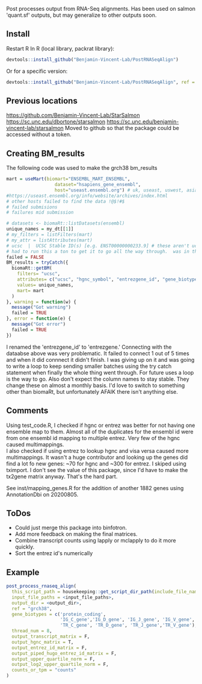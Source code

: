 Post processes output from RNA-Seq alignments.  Has been used on salmon 'quant.sf' outputs, 
but may generalize to other outputs soon.



## Install
Restart R
In R (local library, packrat library):
``` r
devtools::install_github("Benjamin-Vincent-Lab/PostRNASeqAlign")
```

Or for a specific version:
``` r
devtools::install_github("Benjamin-Vincent-Lab/PostRNASeqAlign", ref = "0.3.01")
```

## Previous locations
https://github.com/Benjamin-Vincent-Lab/StarSalmon
https://sc.unc.edu/dbortone/starsalmon
https://sc.unc.edu/benjamin-vincent-lab/starsalmon
Moved to github so that the package could be accessed without a token.

## Creating BM_results
The following code was used to make the grch38 bm_results
``` r
mart = useMart(biomart="ENSEMBL_MART_ENSEMBL",
                  dataset="hsapiens_gene_ensembl", 
                  host="useast.ensembl.org") # uk, useast, uswest, asia was intermitant, www was hardley ever working
#https://useast.ensembl.org/info/website/archives/index.html
# other hosts failed to find the data !@$!#$
# failed submisions
# failures mid submission

# datasets <- biomaRt::listDatasets(ensembl)
unique_names = my_dt[[1]]
# my_filters = listFilters(mart)
# my_attr = listAttributes(mart)
# ucsc  |  UCSC Stable ID(s) [e.g. ENST00000000233.9] # these aren't ucsc!?!
# had to run this a ton to get it to go all the way through.  was in the process of breaking it up into a loop when it ran through so I saved it.
failed = FALSE
BM_results = tryCatch({
  biomaRt::getBM(
    filters= "ucsc",
    attributes= c("ucsc", "hgnc_symbol", "entrezgene_id", "gene_biotype"),
    values= unique_names,
    mart= mart
  )
}, warning = function(w) {
  message("Got warning")
  failed = TRUE
}, error = function(e) {
  message("Got error")
  failed = TRUE
})
```
I renamed the 'entrezgene_id' to 'entrezgene.' Connecting with the dataabse above was very problematic.  It failed to connect 1 out of 5 times and when it did connnect it didn't finish.  I was giving up on it and was going to write a loop to keep sending smaller batches using the try catch statement when finally the whole thing went through.  For future uses a loop is the way to go.  Also don't expect the column names to stay stable.  They change these on almost a monthly basis.  I'd love to switch to something other than biomaRt, but unfortunately AFAIK there isn't anything else.


## Comments
Using test_code.R, I checked if hgnc or entrez was better for not having one ensemble map to them.  Almost all of the duplicates for the ensembl id were from one ensembl id mapping to multiple entrez. Very few of the hgnc caused multimappings.  
I also checked if using entrez to lookup hgnc and visa versa caused more multimappings.  It wasn't a huge contributor and looking up the genes did find a lot fo new genes:  ~70 for hgnc and ~300 for entrez.
I skiped using tximport.  I don't see the value of this package, since I'd have to make the tx2gene matrix anyway. That's the hard part.

See inst/mapping_genes.R for the addition of another 1882 genes using AnnotationDbi on 20200805.

## ToDos
* Could just merge this package into binfotron.
* Add more feedback on making the final matrices.
* Combine transcript counts using lapply or mclapply to do it more quickly.
* Sort the entrez id's numerically


## Example
``` r
post_process_rnaseq_align(
  this_script_path = housekeeping::get_script_dir_path(include_file_name = T),
  input_file_paths = <input_file_paths>,
  output_dir = <output_dir>,
  ref = "grch38",
  gene_biotypes = c('protein_coding', 
                    'IG_C_gene','IG_D_gene', 'IG_J_gene', 'IG_V_gene',
                    'TR_C_gene', 'TR_D_gene', 'TR_J_gene','TR_V_gene'),
  thread_num = 8,
  output_transcript_matrix = F,
  output_hgnc_matrix = T,
  output_entrez_id_matrix = F,
  output_piped_hugo_entrez_id_matrix = F,
  output_upper_quartile_norm = F,
  output_log2_upper_quartile_norm = F,
  counts_or_tpm = "counts"
)
```

